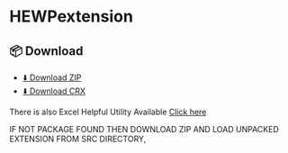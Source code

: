 # HEWPextension
## 📦 Download

- [⬇️ Download ZIP](https://github.com/mrgargsir/HEWPContractorextension/releases/download/latest/extension_latest.zip)
- [⬇️ Download CRX](https://github.com/mrgargsir/HEWPContractorextension/releases/download/latest/extension_latest.crx)

There is also Excel Helpful Utility Available [Click here](https://github.com/mrgargsir/HEWPExcelADDins)

IF NOT PACKAGE FOUND THEN DOWNLOAD ZIP AND LOAD UNPACKED EXTENSION FROM SRC DIRECTORY,
